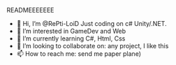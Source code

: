 READMEEEEEEE

- 👋 Hi, I’m @RePti-LoiD Just coding on c# Unity/.NET.
- 👀 I’m interested in GameDev and Web
- 🌱 I’m currently learning C#, Html, Css
- 💞️ I’m looking to collaborate on: any project, I like this
- 📫 How to reach me: send me paper plane) 

<!---
Console.WriteLine("Hello World!");

print("Hello World!") 

<body>
<pr> Hello World! </pr>
</body>
--->
